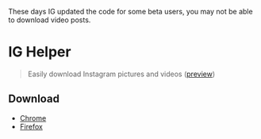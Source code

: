 These days IG updated the code for some beta users, you may not be able to download video posts.  


# IG Helper

> Easily download Instagram pictures and videos ([preview](screenshots))


## Download

- [Chrome](https://chrome.google.com/webstore/detail/ig-helper-download-instag/albdnahmanonkmhoamgfjbjgbjabbiid)
- [Firefox](https://addons.mozilla.org/firefox/addon/instagram-helper)
